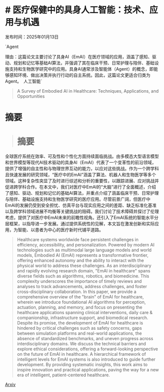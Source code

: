 # # 医疗保健中的具身人工智能：技术、应用与机遇

发布时间：2025年01月13日

`Agent

理由：这篇论文主要讨论了具身AI（EmAI）在医疗领域的应用，涵盖了感知、驱动、规划和记忆等基础AI算法，并强调了其在临床干预、日常护理与陪伴、基础设施支持和生物医学研究中的应用。具身AI通常涉及智能体（Agent）的概念，即能够感知环境、做出决策并执行行动的自主系统。因此，这篇论文更适合归类为Agent。` `人工智能`

> A Survey of Embodied AI in Healthcare: Techniques, Applications, and Opportunities

# 摘要

> # 摘要
全球医疗系统在效率、可及性和个性化方面持续面临挑战。由多模态大型语言模型和世界模型等现代AI技术驱动的具身AI（EmAI）代表了一个变革性的前沿领域，提供了增强的自主性和与物理世界互动的能力，以应对这些挑战。作为一个跨学科且快速发展的研究领域，“医疗中的EmAI”涵盖了算法、机器人和生物医学等多个领域。这种复杂性突显了及时进行综述和分析的重要性，以跟踪进展、应对挑战并促进跨学科合作。在本文中，我们对医疗中EmAI的“大脑”进行了全面概述，介绍了感知、驱动、规划和记忆的基础AI算法，并重点介绍了涵盖临床干预、日常护理与陪伴、基础设施支持和生物医学研究的医疗应用。尽管前景广阔，但医疗中EmAI的发展仍受到安全担忧、仿真平台与现实应用之间的差距、缺乏标准化基准以及跨学科领域进展不均衡等关键挑战的阻碍。我们讨论了技术障碍并探讨了伦理考虑，提供了对医疗中EmAI未来的前瞻性视角。还引入了EmAI系统的智能水平分层框架，以指导进一步发展。通过提供系统性的见解，本文旨在激发创新和实际应用，为智能、以患者为中心的医疗新时代铺平道路。

> Healthcare systems worldwide face persistent challenges in efficiency, accessibility, and personalization. Powered by modern AI technologies such as multimodal large language models and world models, Embodied AI (EmAI) represents a transformative frontier, offering enhanced autonomy and the ability to interact with the physical world to address these challenges. As an interdisciplinary and rapidly evolving research domain, "EmAI in healthcare" spans diverse fields such as algorithms, robotics, and biomedicine. This complexity underscores the importance of timely reviews and analyses to track advancements, address challenges, and foster cross-disciplinary collaboration. In this paper, we provide a comprehensive overview of the "brain" of EmAI for healthcare, wherein we introduce foundational AI algorithms for perception, actuation, planning, and memory, and focus on presenting the healthcare applications spanning clinical interventions, daily care & companionship, infrastructure support, and biomedical research. Despite its promise, the development of EmAI for healthcare is hindered by critical challenges such as safety concerns, gaps between simulation platforms and real-world applications, the absence of standardized benchmarks, and uneven progress across interdisciplinary domains. We discuss the technical barriers and explore ethical considerations, offering a forward-looking perspective on the future of EmAI in healthcare. A hierarchical framework of intelligent levels for EmAI systems is also introduced to guide further development. By providing systematic insights, this work aims to inspire innovation and practical applications, paving the way for a new era of intelligent, patient-centered healthcare.

[Arxiv](https://arxiv.org/abs/2501.07468)